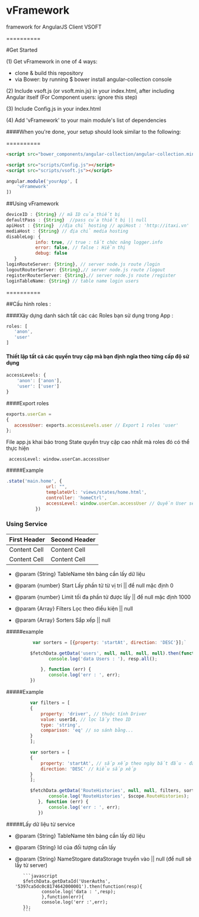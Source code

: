 vFramework
==========

framework for AngularJS Client VSOFT


==========

#Get Started



(1) Get vFramework in one of 4 ways:

* clone & build this repository
* via Bower: by running $ bower install angular-collection console

(2) Include vsoft.js (or vsoft.min.js) in your index.html, after including Angular itself (For Component users: ignore this step)

(3) Include Config.js in your index.html

(4) Add 'vFramework' to your main module's list of dependencies 

####When you're done, your setup should look similar to the following:

==========

```html
<script src="bower_components/angular-collection/angular-collection.min.js"></script>

<script src="scripts/Config.js"></script>
<script src="scripts/vsoft.js"></script>
```

```javascript
angular.module('yourApp', [
    'vFramework'  
])
```

##Using vFramework


 ```javascript
 deviceID : {String} // mã ID của thiết bị 
 defaultPass : {String}  //pass của thiết bị || null
 apiHost : {String}  //địa chỉ hosting // apiHost : 'http://itaxi.vn'
 mediaHost : {String} // địa chỉ media hosting
 disableLog: {
            info: true, // true : tắt chức năng logger.info
            error: false, // false : Hiển thị
            debug: false
    }
 loginRouteServer: {String}, // server node.js route /login
 logoutRouterServer: {String},// server node.js route /logout
 registerRouterServer: {String},// server node.js route /register
 loginTableName: {String} // table name login users
 
  ```
==========

##Cấu hình roles :
 
 
####Xây dựng danh sách tất các các Roles bạn sử dụng trong App :
 
  ```javascript
 roles: [
     'anon',
     'user'
 ]
  ```
 
 
#### Thiết lập tất cả các quyền truy cập mà bạn định ngĩa theo từng cấp độ sử dụng
 
  ```javascript
 accessLevels: {
      'anon': ['anon'],
      'user': ['user']
 }
  ```
  
####Export roles
  
  ```javascript
 exports.userCan =
 {
     accessUser: exports.accessLevels.user // Export 1 roles 'user'
 };
  ```
  File app.js khai báo trong State quyền truy cập cao nhất mà roles đó có thể thực hiện
```
 accessLevel: window.userCan.accessUser
```
#####Example
 ```javascript
 .state('main.home', {
                url: "",
                templateUrl: 'views/states/home.html',
                controller: 'homeCtrl',
                accessLevel: window.userCan.accessUser // Quyền User sẽ được truy cập
            })
 ```
 
### Using Service

First Header  | Second Header
------------- | -------------
Content Cell  | Content Cell
Content Cell  | Content Cell


* @param {String} TableName tên bảng cần lấy dữ liệu

* @param {number} Start Lấy phần tử từ vị trí || để null mặc định 0

* @param {number} Limit tối đa phần tử được lấy || để null mặc định 1000

* @param {Array}  Filters Lọc theo điều kiện || null

* @param {Array}  Sorters Sắp xếp || null
         

#####example
         
```javascript
          var sorters = [{property: 'startAt', direction: 'DESC'}];`
```
        
```javascript
         $fetchData.getData('users', null, null, null, null).then(function (resp) {
                console.log('data Users : '), resp.all();

             }, function (err) {
                console.log('err : ', err);
         })
```

#####Example  

```javascript
         var filters = [
         {
             property: 'driver', // thuộc tính Driver
             value: userId, // lọc lấy theo ID
             type: 'string',
             comparison: 'eq' // so sánh bằng...
         }
         ];

         var sorters = [
         {
             property: 'startAt', // sắp xếp theo ngày bắt đầu - đây là 1 kiểu thời gian
             direction: 'DESC' // kiểu sắp xếp
         }
         ];

         $fetchData.getData('RouteHistories', null, null, filters, sorters).then(function (resp) {
                console.log('RouteHistories', $scope.RouteHistories);
            }, function (err) {
                console.log('err : ', err);
            })
```
         

#####Lấy dữ liệu từ service
         
* @param {String} TableName tên bảng cần lấy dữ liệu

* @param {String} Id của đối tượng cần lấy

* @param {String} NameStogare dataStorage truyền vào || null (để null sẽ lấy từ server)
         
         
         ```javascript
         $fetchData.getDataId('UserAuths', '5397ca5dc0c8174642000001').then(function(resp){
                console.log('data : ',resp);
                },function(err){
                console.log('err :',err);
         });
         ```
         

